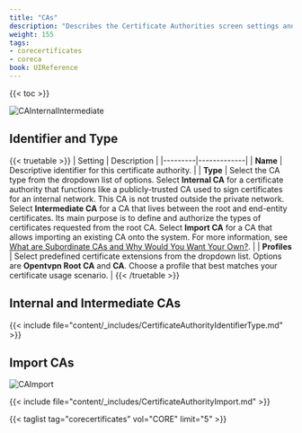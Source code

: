 ```yaml
---
title: "CAs"
description: "Describes the Certificate Authorities screen settings and functions."
weight: 155
tags:
- corecertificates
- coreca
book: UIReference
---
```


{{< toc >}}

![CAInternalIntermediate](/images/CORE/System/CAInternalIntermediate.png "CA Internal and Intermediate")

## Identifier and Type

{{< truetable >}}
| Setting | Description |
|---------|-------------|
| **Name** | Descriptive identifier for this certificate authority. |
| **Type** | Select the CA type from the dropdown list of options. Select **Internal CA** for a certificate authority that functions like a publicly-trusted CA used to sign certificates for an internal network. This CA is not trusted outside the private network. Select **Intermediate CA** for a CA that lives between the root and end-entity certificates. Its main purpose is to define and authorize the types of certificates requested from the root CA. Select **Import CA** for a CA that allows importing an existing CA onto the system. For more information, see [What are Subordinate CAs and Why Would You Want Your Own?](https://www.globalsign.com/en/blog/what-is-an-intermediate-or-subordinate-certificate-authority). |
| **Profiles** | Select predefined certificate extensions from the dropdown list. Options are **Opentvpn Root CA** and **CA**. Choose a profile that best matches your certificate usage scenario. |
{{< /truetable >}}

## Internal and Intermediate CAs

{{< include file="content/_includes/CertificateAuthorityIdentifierType.md" >}}

## Import CAs

![CAImport](/images/CORE/System/CAImport.png "CA Import")

{{< include file="content/_includes/CertificateAuthorityImport.md" >}}

{{< taglist tag="corecertificates" vol="CORE" limit="5" >}}
